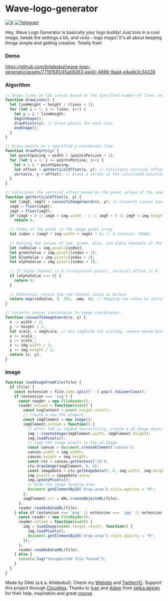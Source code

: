 # Wave-logo-generator

[![X](https://img.shields.io/badge/X-000?style=for-the-badge&logo=x)](https://x.com/khlebobul) [![Telegram](https://img.shields.io/badge/Telegram-000?style=for-the-badge&logo=telegram&logoColor=2CA5E0)](https://t.me/khlebobul)

Hey, Wave Logo Generator is basically your logo buddy! Just toss in a cool image, tweak the settings a bit, and voila - logo magic! It's all about keeping things simple and getting creative. Totally free!

### Demo

https://github.com/khlebobul/wave-logo-generator/assets/77191581/45a08263-ee40-4899-9aad-e4a4b3c34228


### Algorithm
```js
// Draws lines on the canvas based on the specified number of lines and points per line.
function drawLines() {
  let lineHeight = height / (lines + 1);
  for (let i = 1; i <= lines; i++) {
    let y = i * lineHeight;
    beginShape();
    drawPoints(y); // Draws points for each line
    endShape();
  }
}

// Draws points on a specified y-coordinate line.
function drawPoints(y) {
  let pointSpacing = width / (pointsPerLine + 1);
  for (let i = 1; i <= pointsPerLine; i++) {
    let x = i * pointSpacing;
    let offset = getVerticalOffset(x, y); // Calculates vertical offset for each point
    vertex(x, y + offset); // Draws a vertex at the calculated position
  }
}

// Calculates the vertical offset based on the pixel values of the image at the given canvas coordinates.
function getVerticalOffset(x, y) {
  let [imgX, imgY] = canvasToImageCoords(x, y); // Converts canvas coordinates to image coordinates
  imgX = floor(imgX);
  imgY = floor(imgY);
  if (imgX < 0 || imgX > img.width - 1 || imgY < 0 || imgY > img.height - 1)
    return 0;

  // Index of the pixel in the image pixel array
  let index = (imgY * img.width + imgX) * 4; // 4 channels (RGBA)
  
  // Getting the values of red, green, blue, and alpha channels of the pixel
  let redValue = img.pixels[index];
  let greenValue = img.pixels[index + 1];
  let blueValue = img.pixels[index + 2];
  let alphaValue = img.pixels[index + 3];
  
  // If alpha channel is 0 (transparent pixel), vertical offset is 0
  if (alphaValue === 0) {
    return 0;
  }
  
  // Otherwise, return the red channel value as before
  return map(redValue, 0, 255, -amp, 0); // Mapping red value to vertical offset
}

// Converts canvas coordinates to image coordinates.
function canvasToImageCoords(x, y) {
  x -= width / 2;
  y -= height / 2;
  let scale_ = imgScale; // Use imgScale for scaling, remove mouse-based scaling
  x /= scale_;
  y /= scale_;
  x += img.width / 2;
  y += img.height / 2;
  return [x, y];
}

```

### Image 

```js
function loadImageFromFile(file) {
  if (file) {
    const extension = file.name.split('.').pop().toLowerCase();
    if (extension === 'svg') {
      const reader = new FileReader();
      reader.onload = function(event) {
        const svgContent = event.target.result;
        // Create a new SVG element
        const imgElement = new Image();
        imgElement.onload = function() {
          // After SVG is loaded successfully, create a p5.Image object
          img = createImage(imgElement.width, imgElement.height);
          img.loadPixels();
          // Copy the image pixels to the p5.Image
          const canvas = document.createElement('canvas');
          canvas.width = img.width;
          canvas.height = img.height;
          const ctx = canvas.getContext('2d');
          ctx.drawImage(imgElement, 0, 0);
          const imageData = ctx.getImageData(0, 0, img.width, img.height);
          img.pixels = imageData.data;
          img.updatePixels();
          // Hide the image loading area
          document.getElementById('drop-area').style.opacity = "0";
        };
        imgElement.src = URL.createObjectURL(file);
      };
      reader.readAsDataURL(file);
    } else if (extension === 'png' || extension === 'jpg' || extension === 'jpeg') {
      const reader = new FileReader();
      reader.onload = function(event) {
        img = loadImage(event.target.result, function() {
          img.loadPixels();
          document.getElementById('drop-area').style.opacity = "0";
        });
      };
      reader.readAsDataURL(file);
    } else {
      console.log("Unsupported file format");
    }
  }
}
```

Made by Gleb (a.k.a. khlebobul). Check my [Website](https://khlebobul.github.io/) and [Twitter(X)](https://twitter.com/khlebobul).
Support this project through [Cloudtips](https://pay.cloudtips.ru/p/edff283a).
Thanks to [Ivan](https://ivandianov.com/) and [Adam](https://cdarr.ru/) from [setka.design](https://setka.design) for their help, inspiration and great [course](https://setka.design).
